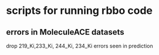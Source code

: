 # scripts for running rbbo code


## errors in MoleculeACE datasets

drop 219_Ki,233_Ki, 244_Ki, 234_Ki errors seen in prediction


